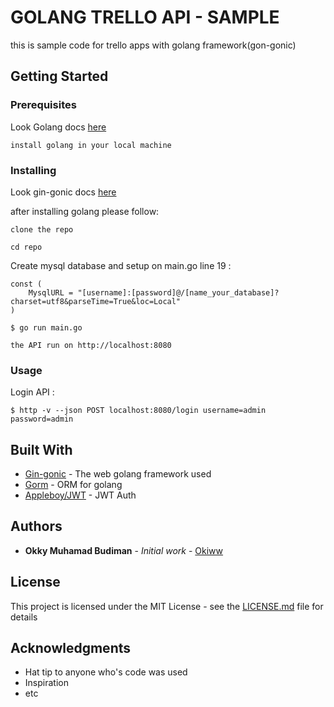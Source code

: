 # GOLANG TRELLO API - SAMPLE

this is sample code for trello apps with golang framework(gon-gonic)

## Getting Started

### Prerequisites

Look Golang docs [here](https://golang.org/doc/install)

```
install golang in your local machine
```


### Installing

Look gin-gonic docs [here](https://github.com/gin-gonic/gin)

after installing golang please follow:

```
clone the repo
```
```
cd repo
```
Create mysql database and setup on main.go line 19 :
```
const (
	MysqlURL = "[username]:[password]@/[name_your_database]?charset=utf8&parseTime=True&loc=Local"
)
```
```
$ go run main.go
```
```
the API run on http://localhost:8080
```

### Usage

Login API :
```
$ http -v --json POST localhost:8080/login username=admin password=admin
```


## Built With

* [Gin-gonic](https://github.com/gin-gonic/gin) - The web golang framework used
* [Gorm](http://gorm.io/) - ORM for golang
* [Appleboy/JWT](https://github.com/appleboy/gin-jwt) - JWT Auth

## Authors

* **Okky Muhamad Budiman** - *Initial work* - [Okiww](https://github.com/okiww)

## License

This project is licensed under the MIT License - see the [LICENSE.md](LICENSE.md) file for details

## Acknowledgments

* Hat tip to anyone who's code was used
* Inspiration
* etc
